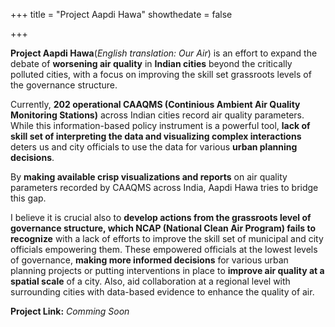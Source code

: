 +++
title = "Project Aapdi Hawa"
showthedate = false

+++


**Project Aapdi Hawa**(*English translation: Our Air*) is an effort to expand the debate of **worsening air quality** in **Indian cities** beyond the critically polluted cities, with a focus on improving the skill set grassroots levels of the governance structure.

Currently, **202 operational CAAQMS (Continious Ambient Air Quality Monitoring Stations)** across Indian cities record air quality parameters. While this information-based policy instrument is a powerful tool, **lack of skill set of interpreting the data and visualizing complex interactions** deters us and city officials to use the data for various **urban planning decisions**.

By **making available crisp visualizations and reports** on air quality parameters recorded by CAAQMS across India, Aapdi Hawa tries to bridge this gap.

I believe it is crucial also to **develop actions from the grassroots level of governance structure, which NCAP (National Clean Air Program) fails to recognize** with a lack of efforts to improve the skill set of municipal and city officials empowering them. These empowered officials at the lowest levels of governance, **making more informed decisions** for various urban planning projects or putting interventions in place to **improve air quality at a spatial scale** of a city. Also, aid collaboration at a regional level with surrounding cities with data-based evidence to enhance the quality of air.


**Project Link:** *Comming Soon*
